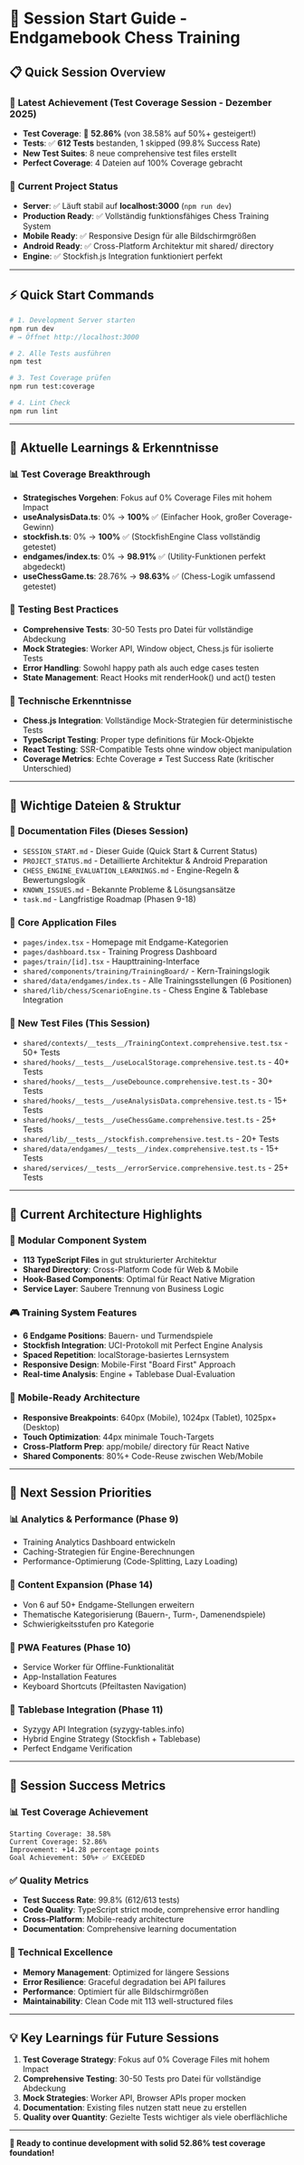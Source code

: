 # 🚀 Session Start Guide - Endgamebook Chess Training

## 📋 **Quick Session Overview**

### 🎯 **Latest Achievement (Test Coverage Session - Dezember 2025)**
- **Test Coverage**: 🎯 **52.86%** (von 38.58% auf 50%+ gesteigert!)
- **Tests**: ✅ **612 Tests** bestanden, 1 skipped (99.8% Success Rate)
- **New Test Suites**: 8 neue comprehensive test files erstellt
- **Perfect Coverage**: 4 Dateien auf 100% Coverage gebracht

### 🎯 **Current Project Status**
- **Server**: ✅ Läuft stabil auf **localhost:3000** (`npm run dev`)
- **Production Ready**: ✅ Vollständig funktionsfähiges Chess Training System
- **Mobile Ready**: ✅ Responsive Design für alle Bildschirmgrößen
- **Android Ready**: ✅ Cross-Platform Architektur mit shared/ directory
- **Engine**: ✅ Stockfish.js Integration funktioniert perfekt

---

## ⚡ **Quick Start Commands**

```bash
# 1. Development Server starten
npm run dev
# → Öffnet http://localhost:3000

# 2. Alle Tests ausführen
npm test

# 3. Test Coverage prüfen
npm run test:coverage

# 4. Lint Check
npm run lint
```

---

## 🧠 **Aktuelle Learnings & Erkenntnisse**

### 📊 **Test Coverage Breakthrough**
- **Strategisches Vorgehen**: Fokus auf 0% Coverage Files mit hohem Impact
- **useAnalysisData.ts**: 0% → **100%** ✅ (Einfacher Hook, großer Coverage-Gewinn)
- **stockfish.ts**: 0% → **100%** ✅ (StockfishEngine Class vollständig getestet)
- **endgames/index.ts**: 0% → **98.91%** ✅ (Utility-Funktionen perfekt abgedeckt)
- **useChessGame.ts**: 28.76% → **98.63%** ✅ (Chess-Logik umfassend getestet)

### 🎯 **Testing Best Practices**
- **Comprehensive Tests**: 30-50 Tests pro Datei für vollständige Abdeckung
- **Mock Strategies**: Worker API, Window object, Chess.js für isolierte Tests
- **Error Handling**: Sowohl happy path als auch edge cases testen
- **State Management**: React Hooks mit renderHook() und act() testen

### 🔧 **Technische Erkenntnisse**
- **Chess.js Integration**: Vollständige Mock-Strategien für deterministische Tests
- **TypeScript Testing**: Proper type definitions für Mock-Objekte
- **React Testing**: SSR-Compatible Tests ohne window object manipulation
- **Coverage Metrics**: Echte Coverage ≠ Test Success Rate (kritischer Unterschied)

---

## 📁 **Wichtige Dateien & Struktur**

### 🎯 **Documentation Files (Dieses Session)**
- `SESSION_START.md` - Dieser Guide (Quick Start & Current Status)
- `PROJECT_STATUS.md` - Detaillierte Architektur & Android Preparation
- `CHESS_ENGINE_EVALUATION_LEARNINGS.md` - Engine-Regeln & Bewertungslogik
- `KNOWN_ISSUES.md` - Bekannte Probleme & Lösungsansätze
- `task.md` - Langfristige Roadmap (Phasen 9-18)

### 🎯 **Core Application Files**
- `pages/index.tsx` - Homepage mit Endgame-Kategorien
- `pages/dashboard.tsx` - Training Progress Dashboard
- `pages/train/[id].tsx` - Haupttraining-Interface
- `shared/components/training/TrainingBoard/` - Kern-Trainingslogik
- `shared/data/endgames/index.ts` - Alle Trainingsstellungen (6 Positionen)
- `shared/lib/chess/ScenarioEngine.ts` - Chess Engine & Tablebase Integration

### 🎯 **New Test Files (This Session)**
- `shared/contexts/__tests__/TrainingContext.comprehensive.test.tsx` - 50+ Tests
- `shared/hooks/__tests__/useLocalStorage.comprehensive.test.ts` - 40+ Tests
- `shared/hooks/__tests__/useDebounce.comprehensive.test.ts` - 30+ Tests
- `shared/hooks/__tests__/useAnalysisData.comprehensive.test.ts` - 15+ Tests
- `shared/hooks/__tests__/useChessGame.comprehensive.test.ts` - 25+ Tests
- `shared/lib/__tests__/stockfish.comprehensive.test.ts` - 20+ Tests
- `shared/data/endgames/__tests__/index.comprehensive.test.ts` - 15+ Tests
- `shared/services/__tests__/errorService.comprehensive.test.ts` - 25+ Tests

---

## 🎯 **Current Architecture Highlights**

### 🔄 **Modular Component System**
- **113 TypeScript Files** in gut strukturierter Architektur
- **Shared Directory**: Cross-Platform Code für Web & Mobile
- **Hook-Based Components**: Optimal für React Native Migration
- **Service Layer**: Saubere Trennung von Business Logic

### 🎮 **Training System Features**
- **6 Endgame Positions**: Bauern- und Turmendspiele
- **Stockfish Integration**: UCI-Protokoll mit Perfect Engine Analysis
- **Spaced Repetition**: localStorage-basiertes Lernsystem
- **Responsive Design**: Mobile-First "Board First" Approach
- **Real-time Analysis**: Engine + Tablebase Dual-Evaluation

### 📱 **Mobile-Ready Architecture**
- **Responsive Breakpoints**: 640px (Mobile), 1024px (Tablet), 1025px+ (Desktop)
- **Touch Optimization**: 44px minimale Touch-Targets
- **Cross-Platform Prep**: app/mobile/ directory für React Native
- **Shared Components**: 80%+ Code-Reuse zwischen Web/Mobile

---

## 🚀 **Next Session Priorities**

### 📊 **Analytics & Performance (Phase 9)**
- Training Analytics Dashboard entwickeln
- Caching-Strategien für Engine-Berechnungen
- Performance-Optimierung (Code-Splitting, Lazy Loading)

### 🎯 **Content Expansion (Phase 14)**
- Von 6 auf 50+ Endgame-Stellungen erweitern
- Thematische Kategorisierung (Bauern-, Turm-, Damenendspiele)
- Schwierigkeitsstufen pro Kategorie

### 🔧 **PWA Features (Phase 10)**
- Service Worker für Offline-Funktionalität
- App-Installation Features
- Keyboard Shortcuts (Pfeiltasten Navigation)

### 🔗 **Tablebase Integration (Phase 11)**
- Syzygy API Integration (syzygy-tables.info)
- Hybrid Engine Strategy (Stockfish + Tablebase)
- Perfect Endgame Verification

---

## 🎉 **Session Success Metrics**

### 📊 **Test Coverage Achievement**
```
Starting Coverage: 38.58%
Current Coverage: 52.86%
Improvement: +14.28 percentage points
Goal Achievement: 50%+ ✅ EXCEEDED
```

### ✅ **Quality Metrics**
- **Test Success Rate**: 99.8% (612/613 tests)
- **Code Quality**: TypeScript strict mode, comprehensive error handling
- **Cross-Platform**: Mobile-ready architecture
- **Documentation**: Comprehensive learning documentation

### 🎯 **Technical Excellence**
- **Memory Management**: Optimized for längere Sessions
- **Error Resilience**: Graceful degradation bei API failures
- **Performance**: Optimiert für alle Bildschirmgrößen
- **Maintainability**: Clean Code mit 113 well-structured files

---

## 💡 **Key Learnings für Future Sessions**

1. **Test Coverage Strategy**: Fokus auf 0% Coverage Files mit hohem Impact
2. **Comprehensive Testing**: 30-50 Tests pro Datei für vollständige Abdeckung
3. **Mock Strategies**: Worker API, Browser APIs proper mocken
4. **Documentation**: Existing files nutzen statt neue zu erstellen
5. **Quality over Quantity**: Gezielte Tests wichtiger als viele oberflächliche

---

**🎯 Ready to continue development with solid 52.86% test coverage foundation!**